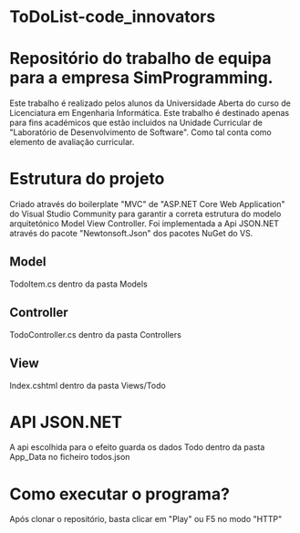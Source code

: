 # ToDoList-code_innovators
# Repositório do trabalho de equipa para a empresa SimProgramming.
Este trabalho é realizado pelos alunos da Universidade Aberta do curso de Licenciatura em Engenharia Informática.
Este trabalho é destinado apenas para fins académicos que estão incluidos na Unidade Curricular de "Laboratório de Desenvolvimento de Software". Como tal conta como elemento de avaliação curricular.

# Estrutura do projeto
Criado através do boilerplate "MVC" de "ASP.NET Core Web Application" do Visual Studio Community para garantir a correta estrutura do modelo arquitetónico Model View Controller.
Foi implementada a Api JSON.NET através do pacote "Newtonsoft.Json" dos pacotes NuGet do VS.

## Model
TodoItem.cs dentro da pasta Models

## Controller
TodoController.cs dentro da pasta Controllers

## View
Index.cshtml dentro da pasta Views/Todo

# API JSON.NET
A api escolhida para o efeito guarda os dados Todo dentro da pasta App_Data no ficheiro todos.json

# Como executar o programa?
Após clonar o repositório, basta clicar em "Play" ou F5 no modo "HTTP"
